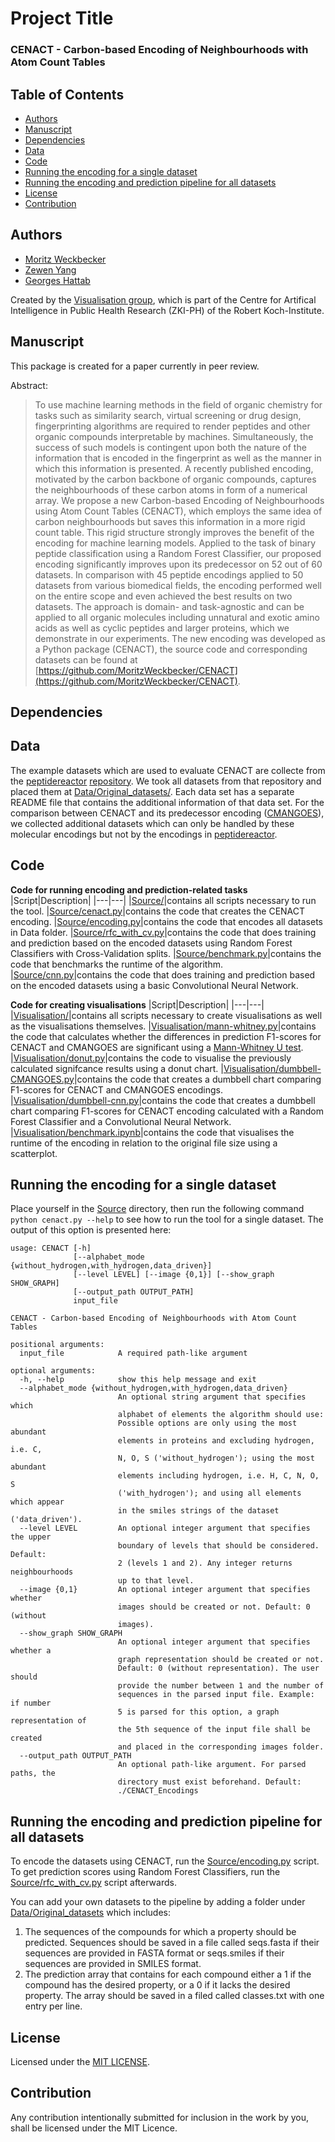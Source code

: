 # Project Title
### CENACT - Carbon-based Encoding of Neighbourhoods with Atom Count Tables

## Table of Contents
- [Authors](https://github.com/MoritzWeckbecker/CENACT#authors)
- [Manuscript](https://github.com/MoritzWeckbecker/CENACT#manuscript)
- [Dependencies](https://github.com/MoritzWeckbecker/CENACT#dependencies)
- [Data](https://github.com/MoritzWeckbecker/CENACT#data)
- [Code](https://github.com/MoritzWeckbecker/CENACT#code)
- [Running the encoding for a single dataset](https://github.com/MoritzWeckbecker/CENACT#running-the-encoding-for-a-single-dataset)
- [Running the encoding and prediction pipeline for all datasets](https://github.com/MoritzWeckbecker/CENACT#running-the-encoding-and-prediction-pipeline-for-all-datasets)
- [License](https://github.com/MoritzWeckbecker/CENACT#license)
- [Contribution](https://github.com/MoritzWeckbecker/CENACT#contribution)

## Authors

- [Moritz Weckbecker](https://www.github.com/MoritzWeckbecker)
- [Zewen Yang](https://github.com/alwinyang91)
- [Georges Hattab](https://github.com/ghattab)

Created by the [Visualisation group](https://visualization.group/), which is part of the Centre for Artifical Intelligence in Public Health Research (ZKI-PH) of the Robert Koch-Institute.

## Manuscript
This package is created for a paper currently in peer review. 

Abstract:
 > To use machine learning methods in the field of organic chemistry for tasks such as similarity search, virtual screening or drug design, fingerprinting algorithms are required to render peptides and other organic compounds interpretable by machines. Simultaneously, the success of such models is contingent upon both the nature of the information that is encoded in the fingerprint as well as the manner in which this information is presented.
 A recently published encoding, motivated by the carbon backbone of organic compounds, captures the neighbourhoods of these carbon atoms in form of a numerical array.
 We propose a new Carbon-based Encoding of Neighbourhoods using Atom Count Tables (CENACT), which employs the same idea of carbon neighbourhoods but saves this information in a more rigid count table. This rigid structure strongly improves the benefit of the encoding for machine learning models.
 Applied to the task of binary peptide classification using a Random Forest Classifier, our proposed encoding significantly improves upon its predecessor on 52 out of 60 datasets.
 In comparison with 45 peptide encodings applied to 50 datasets from various biomedical fields, the encoding performed well on the entire scope and even achieved the best results on two datasets.
 The approach is domain- and task-agnostic and can be applied to all organic molecules including unnatural and exotic amino acids as well as cyclic peptides and larger proteins, which we demonstrate in our experiments. The new encoding was developed as a Python package (CENACT), the source code and corresponding datasets can be found at [https://github.com/MoritzWeckbecker/CENACT](https://github.com/MoritzWeckbecker/CENACT).

## Dependencies

## Data
The example datasets which are used to evaluate CENACT are collecte from the [peptidereactor](https://doi.org/10.1093/nargab/lqab039) [repository](https://github.com/spaenigs/peptidereactor/tree/master/data). We took all datasets from that repository and placed them at [Data/Original_datasets/](Data/Original_datasets/). Each data set has a separate README file that contains the additional information of that data set. For the comparison between CENACT and its predecessor encoding ([CMANGOES](https://github.com/ghattab/CMANGOES)), we collected additional datasets which can only be handled by these molecular encodings but not by the encodings in [peptidereactor](https://doi.org/10.1093/nargab/lqab039).

## Code
**Code for running encoding and prediction-related tasks**
|Script|Description|
|---|---|
|[Source/](./Source/)|contains all scripts necessary to run the tool.
|[Source/cenact.py](./Source/cenact.py)|contains the code that creates the CENACT encoding.
|[Source/encoding.py](./Source/encoding.py)|contains the code that encodes all datasets in Data folder.
|[Source/rfc_with_cv.py](./Source/rfc_with_cv.py)|contains the code that does training and prediction based on the encoded datasets using Random Forest Classifiers with Cross-Validation splits.
|[Source/benchmark.py](./Source/benchmark.py)|contains the code that benchmarks the runtime of the algorithm.
|[Source/cnn.py](./Code/Machine_Learning.Rmd)|contains the code that does training and prediction based on the encoded datasets using a basic Convolutional Neural Network.

**Code for creating visualisations**
|Script|Description|
|---|---|
|[Visualisation/](./Visualisation/)|contains all scripts necessary to create visualisations as well as the visualisations themselves.
|[Visualisation/mann-whitney.py](./Visualisation/mann-whitney.py)|contains the code that calculates whether the differences in prediction F1-scores for CENACT and CMANGOES are significant using a [Mann-Whitney U test](https://en.wikipedia.org/wiki/Mann%E2%80%93Whitney_U_test).
|[Visualisation/donut.py](./Visualisation/donut.py)|contains the code to visualise the previously calculated signifcance results using a donut chart.
|[Visualisation/dumbbell-CMANGOES.py](./Visualisation/dumbbell-CMANGOES.py)|contains the code that creates a dumbbell chart comparing F1-scores for CENACT and CMANGOES encodings.
|[Visualisation/dumbbell-cnn.py](./Visualisation/dumbbell-cnn.py)|contains the code that creates a dumbbell chart comparing F1-scores for CENACT encoding calculated with a Random Forest Classifier and a Convolutional Neural Network.
|[Visualisation/benchmark.ipynb](./Visualisation/benchmark.ipynb)|contains the code that visualises the runtime of the encoding in relation to the original file size using a scatterplot.

## Running the encoding for a single dataset
Place yourself in the [Source](./Source) directory, then run the following command `python cenact.py --help` to see how to run the tool for a single dataset. The output of this option is presented here:

```
usage: CENACT [-h]
              [--alphabet_mode {without_hydrogen,with_hydrogen,data_driven}]
              [--level LEVEL] [--image {0,1}] [--show_graph SHOW_GRAPH]
              [--output_path OUTPUT_PATH]
              input_file
              
CENACT - Carbon-based Encoding of Neighbourhoods with Atom Count Tables

positional arguments:
  input_file            A required path-like argument

optional arguments:
  -h, --help            show this help message and exit
  --alphabet_mode {without_hydrogen,with_hydrogen,data_driven}
                        An optional string argument that specifies which
                        alphabet of elements the algorithm should use:
                        Possible options are only using the most abundant
                        elements in proteins and excluding hydrogen, i.e. C,
                        N, O, S ('without_hydrogen'); using the most abundant
                        elements including hydrogen, i.e. H, C, N, O, S
                        ('with_hydrogen'); and using all elements which appear
                        in the smiles strings of the dataset ('data_driven').
  --level LEVEL         An optional integer argument that specifies the upper
                        boundary of levels that should be considered. Default:
                        2 (levels 1 and 2). Any integer returns neighbourhoods
                        up to that level.
  --image {0,1}         An optional integer argument that specifies whether
                        images should be created or not. Default: 0 (without
                        images).
  --show_graph SHOW_GRAPH
                        An optional integer argument that specifies whether a
                        graph representation should be created or not.
                        Default: 0 (without representation). The user should
                        provide the number between 1 and the number of
                        sequences in the parsed input file. Example: if number
                        5 is parsed for this option, a graph representation of
                        the 5th sequence of the input file shall be created
                        and placed in the corresponding images folder.
  --output_path OUTPUT_PATH
                        An optional path-like argument. For parsed paths, the
                        directory must exist beforehand. Default:
                        ./CENACT_Encodings
```

## Running the encoding and prediction pipeline for all datasets
To encode the datasets using CENACT, run the [Source/encoding.py](./Source/encoding.py) script. To get prediction scores using Random Forest Classifiers, run the [Source/rfc_with_cv.py](./Source/rfc_with_cv.py) script afterwards.

You can add your own datasets to the pipeline by adding a folder under [Data/Original_datasets](./Data/original_datasets/) which includes:

1. The sequences of the compounds for which a property should be predicted. Sequences should be saved in a file called seqs.fasta if their sequences are provided in FASTA format or seqs.smiles if their sequences are provided in SMILES format.
2. The prediction array that contains for each compound either a 1 if the compound has the desired property, or a 0 if it lacks the desired property. The array should be saved in a filed called classes.txt with one entry per line.

## License

Licensed under the [MIT LICENSE](./LICENSE).

## Contribution

Any contribution intentionally submitted for inclusion in the work by you, shall be licensed under the MIT Licence.